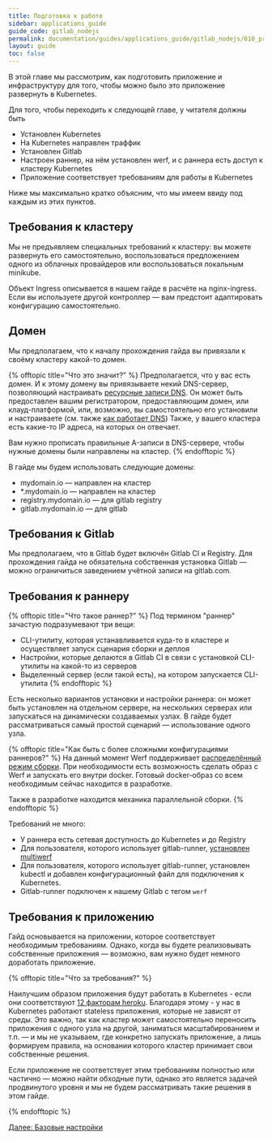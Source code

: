 ```yaml
---
title: Подготовка к работе
sidebar: applications_guide
guide_code: gitlab_nodejs
permalink: documentation/guides/applications_guide/gitlab_nodejs/010_preparing.html
layout: guide
toc: false
---
```

В этой главе мы рассмотрим, как подготовить приложение и инфраструктуру для того, чтобы можно было это приложение развернуть в Kubernetes.

Для того, чтобы переходить к следующей главе, у читателя должны быть

- Установлен Kubernetes
- На Kubernetes направлен траффик
- Установлен Gitlab
- Настроен раннер, на нём установлен werf, и с раннера есть доступ к кластеру Kubernetes
- Приложение соответствует требованиям для работы в Kubernetes

Ниже мы максимально кратко объясним, что мы имеем ввиду под каждым из этих пунктов.

## Требования к кластеру

Мы не предъявляем специальных требований к кластеру: вы можете развернуть его самостоятельно, воспользоваться предложением одного из облачных провайдеров или воспользоваться локальным minikube.

Объект Ingress описывается в нашем гайде в расчёте на nginx-ingress. Если вы используете другой контроллер — вам предстоит адаптировать конфигурацию самостоятельно.

## Домен

Мы предполагаем, что к началу прохождения гайда вы привязали к своёму кластеру какой-то домен.

{% offtopic title="Что это значит?" %}
Предполагается, что у вас есть домен. И к этому домену вы привязываете некий DNS-сервер, позволяющий настраивать [ресурсные записи DNS](https://ru.wikipedia.org/wiki/%D0%A2%D0%B8%D0%BF%D1%8B_%D1%80%D0%B5%D1%81%D1%83%D1%80%D1%81%D0%BD%D1%8B%D1%85_%D0%B7%D0%B0%D0%BF%D0%B8%D1%81%D0%B5%D0%B9_DNS). Он может быть предоставлен вашим регистратором, предоставляющим домен, или клауд-платформой, или, возможно, вы самостоятельно его установили и настраиваете (см. также [как работает DNS](https://firstwiki.ru/index.php/%D0%9A%D0%B0%D0%BA_%D1%80%D0%B0%D0%B1%D0%BE%D1%82%D0%B0%D0%B5%D1%82_DNS))
Также, у вашего кластера есть какие-то IP адреса, на которых он отвечает.

Вам нужно прописать правильные A-записи в DNS-сервере, чтобы нужные домены были направлены на кластер.
{% endofftopic %}

В гайде мы будем использовать следующие домены:

- mydomain.io — направлен на кластер
- *.mydomain.io — направлен на кластер
- registry.mydomain.io — для gitlab registry
- gitlab.mydomain.io — для gitlab

## Требования к Gitlab

Мы предполагаем, что в Gitlab будет включён Gitlab CI и Registry.
Для прохождения гайда не обязательна собственная установка Gitlab — можно ограничиться заведением учётной записи на gitlab.com.

## Требования к раннеру

{% offtopic title="Что такое раннер?" %}
Под термином "раннер" зачастую подразумевают три вещи:

- CLI-утилиту, которая устанавливается куда-то в кластере и осуществляет запуск сценария сборки и деплоя
- Настройки, которые делаются в Gitlab CI в связи с установкой CLI-утилиты на какой-то из серверов
- Выделенный сервер (если такой есть), на котором запускается CLI-утилита
{% endofftopic %}

Есть несколько вариантов установки и настройки раннера: он может быть установлен на отдельном сервере, на нескольких серверах или запускаться на динамически создаваемых узлах. В гайде будет рассматриваться самый простой сценарий — использование одного узла.

{% offtopic title="Как быть с более сложными конфигурациями раннеров?" %}
На данный момент Werf поддерживает [распределённый режим сборки](https://ru.werf.io/documentation/guides/switch_to_distributed_mode.html).
При необходимости есть возможность сделать образ с Werf и запускать его внутри docker. Готовый docker-образ со всем необходимым сейчас находится в разработке.  

Также в разработке находится механика параллельной сборки.
{% endofftopic %}

Требований не много:

*   У раннера есть сетевая доступность до Kubernetes и до Registry
*   Для пользователя, которого использует gitlab-runner, [установлен multiwerf](https://ru.werf.io/documentation/guides/installation.html#installing-multiwerf)
*   Для пользователя, которого использует gitlab-runner, установлен kubectl и добавлен конфигурационный файл для подключения к Kubernetes.
*   Gitlab-runner подключен к нашему Gitlab с тегом `werf` 

## Требования к приложению

Гайд основывается на приложении, которое соответствует необходимым требованиям. Однако, когда вы будете реализовывать собственные приложения — возможно, вам нужно будет немного доработать приложение.

{% offtopic title="Что за требования?" %}

Наилучшим образом приложения будут работать в Kubernetes - если они соответствуют [12 факторам heroku](https://12factor.net/). Благодаря этому - у нас в Kubernetes работают stateless приложения, которые не зависят от среды. Это важно, так как кластер может самостоятельно переносить приложения с одного узла на другой, заниматься масштабированием и т.п. — и мы не указываем, где конкретно запускать приложение, а лишь формируем правила, на основании которого кластер принимает свои собственные решения.

Если приложение не соответствует этим требованиям полностью или частично — можно найти обходные пути, однако это является задачей продвинутого уровня и мы не будем рассматривать такие решения в этом гайде.

{% endofftopic %}

<div>
    <a href="020_basic.html" class="nav-btn">Далее: Базовые настройки</a>
</div>
